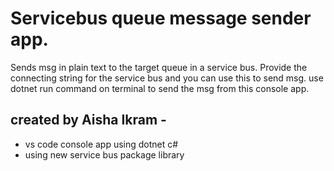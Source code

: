 # Servicebus queue message sender app.

Sends msg in plain text to the target queue in a service bus. Provide the connecting string for the service bus and you can use this to send msg. use dotnet run command on terminal to send the msg from this console app.

## created by Aisha Ikram -
- vs code console app using dotnet c#
- using new service bus package library